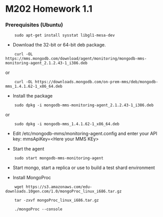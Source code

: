 M202 Homework 1.1
========================

### Prerequisites (Ubuntu)

```
	sudo apt-get install sysstat libgl1-mesa-dev
```

- Download the 32-bit or 64-bit deb package.
```
	curl -OL https://mms.mongodb.com/download/agent/monitoring/mongodb-mms-monitoring-agent_2.1.2.43-1_i386.deb
```
or
```
	curl -OL https://downloads.mongodb.com/on-prem-mms/deb/mongodb-mms_1.4.1.62-1_x86_64.deb
```

- Install the package

```
	sudo dpkg -i mongodb-mms-monitoring-agent_2.1.2.43-1_i386.deb
```
or 
```
	sudo dpkg -i mongodb-mms_1.4.1.62-1_x86_64.deb
```

- Edit /etc/mongodb-mms/monitoring-agent.config and enter your API key:
	mmsApiKey=\<Here your MMS KEy\>

- Start the agent
```
	sudo start mongodb-mms-monitoring-agent
```

- Start mongo, start a replica or use  to build a test shard environment

- Install MongoProc 
```
	wget https://s3.amazonaws.com/edu-downloads.10gen.com/1.0/mongoProc_linux_i686.tar.gz

	tar -zxvf mongoProc_linux_i686.tar.gz

	./mongoProc --console
```
